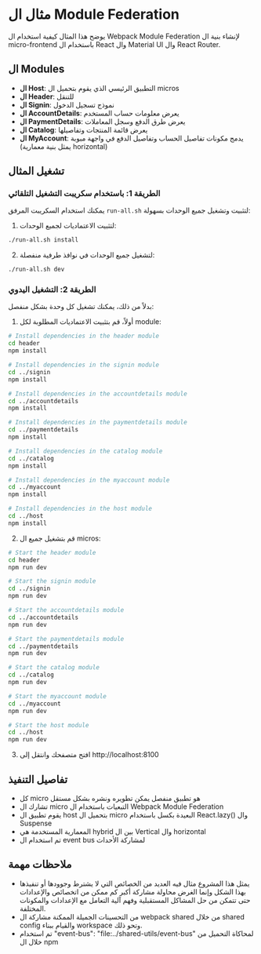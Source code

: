 # مثال ال Module Federation

يوضح هذا المثال كيفية استخدام ال Webpack Module Federation لإنشاء بنية ال micro-frontend باستخدام ال React وال Material UI وال React Router.

## ال Modules

- **ال Host**: التطبيق الرئيسي الذي يقوم بتحميل ال micros
- **ال Header**: للتنقل
- **ال Signin**: نموذج تسجيل الدخول
- **ال AccountDetails**:  يعرض معلومات حساب المستخدم
- **ال PaymentDetails**:  يعرض طرق الدفع وسجل المعاملات
- **ال Catalog**:  يعرض قائمة المنتجات وتفاصيلها
- **ال MyAccount**:  يدمج مكونات تفاصيل الحساب وتفاصيل الدفع في واجهة مبوبة (يمثل بنية معمارية horizontal)

## تشغيل المثال

### الطريقة 1: باستخدام سكريبت التشغيل التلقائي

يمكنك استخدام السكريبت المرفق `run-all.sh` لتثبيت وتشغيل جميع الوحدات بسهولة:

1. لتثبيت الاعتماديات لجميع الوحدات:

```bash
./run-all.sh install
```

2. لتشغيل جميع الوحدات في نوافذ طرفية منفصلة:

```bash
./run-all.sh dev
```

### الطريقة 2: التشغيل اليدوي

بدلاً من ذلك، يمكنك تشغيل كل وحدة بشكل منفصل:

1. أولاً، قم بتثبيت الاعتماديات المطلوبة لكل module:

```bash
# Install dependencies in the header module
cd header
npm install

# Install dependencies in the signin module
cd ../signin
npm install

# Install dependencies in the accountdetails module
cd ../accountdetails
npm install

# Install dependencies in the paymentdetails module
cd ../paymentdetails
npm install

# Install dependencies in the catalog module
cd ../catalog
npm install

# Install dependencies in the myaccount module
cd ../myaccount
npm install

# Install dependencies in the host module
cd ../host
npm install
```

2. قم بتشغيل جميع ال micros:

```bash
# Start the header module
cd header
npm run dev

# Start the signin module
cd ../signin
npm run dev

# Start the accountdetails module
cd ../accountdetails
npm run dev

# Start the paymentdetails module
cd ../paymentdetails
npm run dev

# Start the catalog module
cd ../catalog
npm run dev

# Start the myaccount module
cd ../myaccount
npm run dev

# Start the host module
cd ../host
npm run dev
```

3. افتح متصفحك وانتقل إلى http://localhost:8100

## تفاصيل التنفيذ
- كل micro هو تطبيق منفصل يمكن تطويره ونشره بشكل مستقل
- تشارك ال micro التبعيات باستخدام ال Webpack Module Federation
- يقوم تطبيق ال host بتحميل ال micro البعيدة بكسل باستخدام React.lazy() وال Suspense
- المعمارية المستخدمة هي hybrid بين ال Vertical وال horizontal
- تم استخدام ال event bus لمشاركة الأحداث

## ملاحظات مهمة

- يمثل هذا المشروع مثال فيه العديد من الخصائص التي لا يشترط وجوودها أو تنفيذها بهذا الشكل
وإنما الغرض محاولة مشاركة أكبر كم ممكن من اتخصائص والإعدادات حتى تتمكن من حل المشاكل المستقبلية وفهم آلية التعامل مع الإعدادات والمكونات المختلفة.
- من التحسينات الجميلة الممكنة مشاركة ال webpack shared من خلال shared config والقيام ببناء workspace وتحو ذلك.
- تم استخدام "event-bus": "file:../shared-utils/event-bus" لمحاكاة التحميل من خلال ال npm